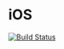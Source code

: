 iOS
===
[![Build Status](https://travis-ci.org/TaxiRating/iOS.png?branch=master)](https://travis-ci.org/TaxiRating/iOS)

